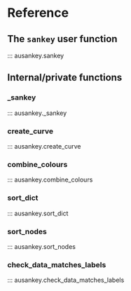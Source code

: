 # Reference

## The `sankey` user function

::: ausankey.sankey

## Internal/private functions

### _sankey

::: ausankey._sankey

### create_curve

::: ausankey.create_curve

### combine_colours

::: ausankey.combine_colours

### sort_dict

::: ausankey.sort_dict

### sort_nodes

::: ausankey.sort_nodes

### check_data_matches_labels

::: ausankey.check_data_matches_labels


